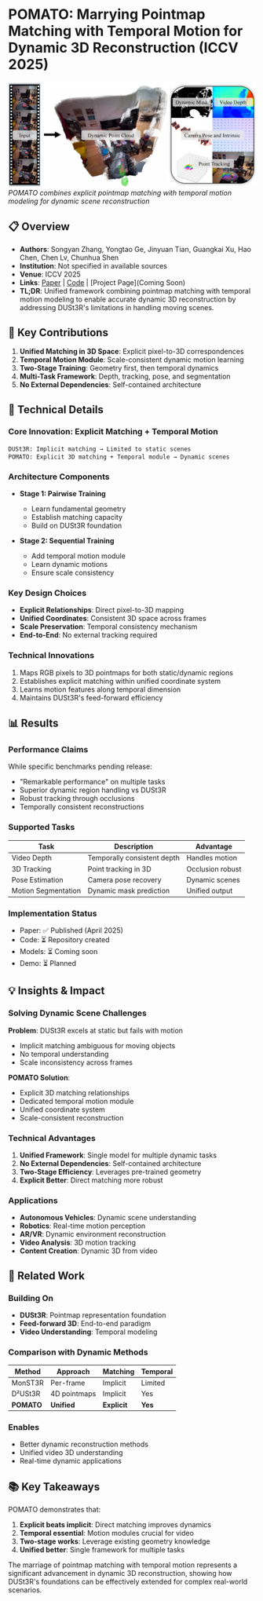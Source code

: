 # POMATO: Marrying Pointmap Matching with Temporal Motion for Dynamic 3D Reconstruction (ICCV 2025)

![POMATO Architecture](https://github.com/wyddmw/POMATO/blob/main/assets/teaser.png?raw=true)
*POMATO combines explicit pointmap matching with temporal motion modeling for dynamic scene reconstruction*

## 📋 Overview
- **Authors**: Songyan Zhang, Yongtao Ge, Jinyuan Tian, Guangkai Xu, Hao Chen, Chen Lv, Chunhua Shen
- **Institution**: Not specified in available sources
- **Venue**: ICCV 2025
- **Links**: [Paper](https://arxiv.org/abs/2504.05692) | [Code](https://github.com/wyddmw/POMATO) | [Project Page](Coming Soon)
- **TL;DR**: Unified framework combining pointmap matching with temporal motion modeling to enable accurate dynamic 3D reconstruction by addressing DUSt3R's limitations in handling moving scenes.

## 🎯 Key Contributions

1. **Unified Matching in 3D Space**: Explicit pixel-to-3D correspondences
2. **Temporal Motion Module**: Scale-consistent dynamic motion learning
3. **Two-Stage Training**: Geometry first, then temporal dynamics
4. **Multi-Task Framework**: Depth, tracking, pose, and segmentation
5. **No External Dependencies**: Self-contained architecture

## 🔧 Technical Details

### Core Innovation: Explicit Matching + Temporal Motion
```
DUSt3R: Implicit matching → Limited to static scenes
POMATO: Explicit 3D matching + Temporal module → Dynamic scenes
```

### Architecture Components
- **Stage 1: Pairwise Training**
  - Learn fundamental geometry
  - Establish matching capacity
  - Build on DUSt3R foundation
  
- **Stage 2: Sequential Training**
  - Add temporal motion module
  - Learn dynamic motions
  - Ensure scale consistency

### Key Design Choices
- **Explicit Relationships**: Direct pixel-to-3D mapping
- **Unified Coordinates**: Consistent 3D space across frames
- **Scale Preservation**: Temporal consistency mechanism
- **End-to-End**: No external tracking required

### Technical Innovations
1. Maps RGB pixels to 3D pointmaps for both static/dynamic regions
2. Establishes explicit matching within unified coordinate system
3. Learns motion features along temporal dimension
4. Maintains DUSt3R's feed-forward efficiency

## 📊 Results

### Performance Claims
While specific benchmarks pending release:
- "Remarkable performance" on multiple tasks
- Superior dynamic region handling vs DUSt3R
- Robust tracking through occlusions
- Temporally consistent reconstructions

### Supported Tasks
| Task | Description | Advantage |
|------|-------------|-----------|
| Video Depth | Temporally consistent depth | Handles motion |
| 3D Tracking | Point tracking in 3D | Occlusion robust |
| Pose Estimation | Camera pose recovery | Dynamic scenes |
| Motion Segmentation | Dynamic mask prediction | Unified output |

### Implementation Status
- Paper: ✅ Published (April 2025)
- Code: ⏳ Repository created
- Models: ⏳ Coming soon
- Demo: ⏳ Planned

## 💡 Insights & Impact

### Solving Dynamic Scene Challenges

**Problem**: DUSt3R excels at static but fails with motion
- Implicit matching ambiguous for moving objects
- No temporal understanding
- Scale inconsistency across frames

**POMATO Solution**:
- Explicit 3D matching relationships
- Dedicated temporal motion module
- Unified coordinate system
- Scale-consistent reconstruction

### Technical Advantages
1. **Unified Framework**: Single model for multiple dynamic tasks
2. **No External Dependencies**: Self-contained architecture
3. **Two-Stage Efficiency**: Leverages pre-trained geometry
4. **Explicit Better**: Direct matching more robust

### Applications
- **Autonomous Vehicles**: Dynamic scene understanding
- **Robotics**: Real-time motion perception
- **AR/VR**: Dynamic environment reconstruction
- **Video Analysis**: 3D motion tracking
- **Content Creation**: Dynamic 3D from video

## 🔗 Related Work

### Building On
- **DUSt3R**: Pointmap representation foundation
- **Feed-forward 3D**: End-to-end paradigm
- **Video Understanding**: Temporal modeling

### Comparison with Dynamic Methods
| Method | Approach | Matching | Temporal |
|--------|----------|----------|----------|
| MonST3R | Per-frame | Implicit | Limited |
| D²USt3R | 4D pointmaps | Implicit | Yes |
| **POMATO** | **Unified** | **Explicit** | **Yes** |

### Enables
- Better dynamic reconstruction methods
- Unified video 3D understanding
- Real-time dynamic applications

## 📚 Key Takeaways

POMATO demonstrates that:
1. **Explicit beats implicit**: Direct matching improves dynamics
2. **Temporal essential**: Motion modules crucial for video
3. **Two-stage works**: Leverage existing geometry knowledge
4. **Unified better**: Single framework for multiple tasks

The marriage of pointmap matching with temporal motion represents a significant advancement in dynamic 3D reconstruction, showing how DUSt3R's foundations can be effectively extended for complex real-world scenarios.